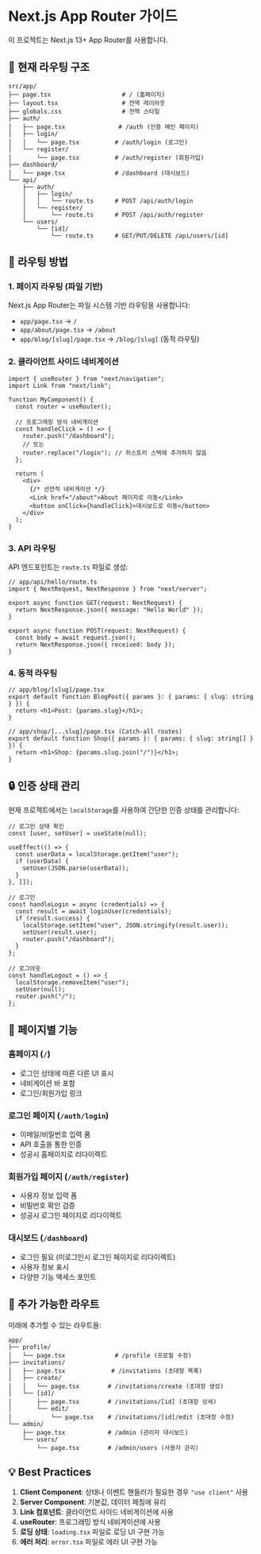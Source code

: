 # Next.js App Router 가이드

이 프로젝트는 Next.js 13+ App Router를 사용합니다.

## 📁 현재 라우팅 구조

```
src/app/
├── page.tsx                    # / (홈페이지)
├── layout.tsx                  # 전역 레이아웃
├── globals.css                 # 전역 스타일
├── auth/
│   ├── page.tsx               # /auth (인증 메인 페이지)
│   ├── login/
│   │   └── page.tsx          # /auth/login (로그인)
│   └── register/
│       └── page.tsx          # /auth/register (회원가입)
├── dashboard/
│   └── page.tsx              # /dashboard (대시보드)
└── api/
    ├── auth/
    │   ├── login/
    │   │   └── route.ts      # POST /api/auth/login
    │   └── register/
    │       └── route.ts      # POST /api/auth/register
    └── users/
        └── [id]/
            └── route.ts      # GET/PUT/DELETE /api/users/[id]
```

## 🚀 라우팅 방법

### 1. 페이지 라우팅 (파일 기반)

Next.js App Router는 파일 시스템 기반 라우팅을 사용합니다:

- `app/page.tsx` → `/`
- `app/about/page.tsx` → `/about`
- `app/blog/[slug]/page.tsx` → `/blog/[slug]` (동적 라우팅)

### 2. 클라이언트 사이드 네비게이션

```tsx
import { useRouter } from "next/navigation";
import Link from "next/link";

function MyComponent() {
  const router = useRouter();

  // 프로그래밍 방식 네비게이션
  const handleClick = () => {
    router.push("/dashboard");
    // 또는
    router.replace("/login"); // 히스토리 스택에 추가하지 않음
  };

  return (
    <div>
      {/* 선언적 네비게이션 */}
      <Link href="/about">About 페이지로 이동</Link>
      <button onClick={handleClick}>대시보드로 이동</button>
    </div>
  );
}
```

### 3. API 라우팅

API 엔드포인트는 `route.ts` 파일로 생성:

```tsx
// app/api/hello/route.ts
import { NextRequest, NextResponse } from "next/server";

export async function GET(request: NextRequest) {
  return NextResponse.json({ message: "Hello World" });
}

export async function POST(request: NextRequest) {
  const body = await request.json();
  return NextResponse.json({ received: body });
}
```

### 4. 동적 라우팅

```tsx
// app/blog/[slug]/page.tsx
export default function BlogPost({ params }: { params: { slug: string } }) {
  return <h1>Post: {params.slug}</h1>;
}

// app/shop/[...slug]/page.tsx (Catch-all routes)
export default function Shop({ params }: { params: { slug: string[] } }) {
  return <h1>Shop: {params.slug.join("/")}</h1>;
}
```

## 🔒 인증 상태 관리

현재 프로젝트에서는 `localStorage`를 사용하여 간단한 인증 상태를 관리합니다:

```tsx
// 로그인 상태 확인
const [user, setUser] = useState(null);

useEffect(() => {
  const userData = localStorage.getItem("user");
  if (userData) {
    setUser(JSON.parse(userData));
  }
}, []);

// 로그인
const handleLogin = async (credentials) => {
  const result = await loginUser(credentials);
  if (result.success) {
    localStorage.setItem("user", JSON.stringify(result.user));
    setUser(result.user);
    router.push("/dashboard");
  }
};

// 로그아웃
const handleLogout = () => {
  localStorage.removeItem("user");
  setUser(null);
  router.push("/");
};
```

## 📄 페이지별 기능

### 홈페이지 (`/`)

- 로그인 상태에 따른 다른 UI 표시
- 네비게이션 바 포함
- 로그인/회원가입 링크

### 로그인 페이지 (`/auth/login`)

- 이메일/비밀번호 입력 폼
- API 호출을 통한 인증
- 성공시 홈페이지로 리다이렉트

### 회원가입 페이지 (`/auth/register`)

- 사용자 정보 입력 폼
- 비밀번호 확인 검증
- 성공시 로그인 페이지로 리다이렉트

### 대시보드 (`/dashboard`)

- 로그인 필요 (미로그인시 로그인 페이지로 리다이렉트)
- 사용자 정보 표시
- 다양한 기능 액세스 포인트

## 🔄 추가 가능한 라우트

미래에 추가할 수 있는 라우트들:

```
app/
├── profile/
│   └── page.tsx              # /profile (프로필 수정)
├── invitations/
│   ├── page.tsx             # /invitations (초대장 목록)
│   ├── create/
│   │   └── page.tsx        # /invitations/create (초대장 생성)
│   └── [id]/
│       ├── page.tsx        # /invitations/[id] (초대장 상세)
│       └── edit/
│           └── page.tsx    # /invitations/[id]/edit (초대장 수정)
└── admin/
    ├── page.tsx            # /admin (관리자 대시보드)
    └── users/
        └── page.tsx        # /admin/users (사용자 관리)
```

## 💡 Best Practices

1. **Client Component**: 상태나 이벤트 핸들러가 필요한 경우 `"use client"` 사용
2. **Server Component**: 기본값, 데이터 페칭에 유리
3. **Link 컴포넌트**: 클라이언트 사이드 네비게이션에 사용
4. **useRouter**: 프로그래밍 방식 네비게이션에 사용
5. **로딩 상태**: `loading.tsx` 파일로 로딩 UI 구현 가능
6. **에러 처리**: `error.tsx` 파일로 에러 UI 구현 가능
